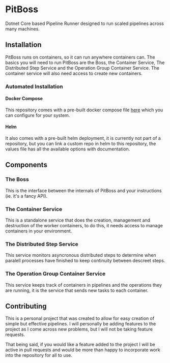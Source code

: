 # PitBoss
Dotnet Core based Pipeline Runner designed to run scaled pipelines across many machines.

## Installation 
PitBoss runs on containers, so it can run anywhere containers can. The basics you will need to run PitBoss are the Boss, the Container Service, The Distributed Step Service and the Operation Group Container Service. The container service will also need access to create new containers.

### Automated Installation
#### Docker Compose
This repository comes with a pre-built docker compose file [here](https://github.com/liamchenoweth/PitBoss/blob/master/_deployment/docker-compose.yml) which you can configure for your system.

#### Helm
It also comes with a pre-built helm deployment, it is currently not part of a repository, but you can link a custom repo in helm to this repository, the values file has all the available options with documentation.

## Components

### The Boss
This is the interface between the internals of PitBoss and your instructions (ie. it's a fancy API).

### The Container Service
This is a standalone service that does the creation, management and destruction of the worker containers, to do this, it needs access to manage containers in your environment.

### The Distributed Step Service
This service monitors asyncronous distributed steps to determine when paralell processes have finished to keep continuity between descreet steps.

### The Operation Group Container Service
This service keeps track of containers in pipelines and the operations they are running, it is the service that sends new tasks to each container.

## Contributing

This is a personal project that was created to allow for easy creation of simple but effective pipelines. I will personally be adding features to the project as I come across new problems, but I will not be taking feature requests.

That being said, if you would like a feature added to the project I will be active in pull requests and would be more than happy to incorporate work into the repository for all to use.